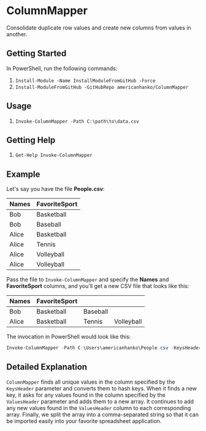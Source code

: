 # ColumnMapper

Consolidate duplicate row values and create new columns from values in another.

## Getting Started

In PowerShell, run the following commands:

1. `Install-Module -Name InstallModuleFromGitHub -Force`
1. `Install-ModuleFromGitHub -GitHubRepo americanhanko/ColumnMapper`

## Usage

1. `Invoke-ColumnMapper -Path C:\path\to\data.csv`

## Getting Help

1. `Get-Help Invoke-ColumnMapper`

## Example

Let's say you have the file **People.csv**:

| Names | FavoriteSport |
|-------|---------------|
| Bob   | Basketball    |
| Bob   | Baseball      |
| Alice | Basketball    |
| Alice | Tennis        |
| Alice | Volleyball    |
| Alice | Volleyball    |

Pass the file to `Invoke-ColumnMapper` and specify the **Names** and **FavoriteSport** columns, and you'll get a new CSV file that looks like this:

| Names | FavoriteSport |          |            |
|-------|---------------|----------|------------|
| Bob   | Basketball    | Baseball |            |
| Alice | Basketball    | Tennis   | Volleyball |

The invocation in PowerShell would look like this:

```powershell
Invoke-ColumnMapper -Path C:\Users\americanhanko\People.csv -KeysHeader Names -ValuesHeader FavoriteSport
```

## Detailed Explanation

`ColumnMapper` finds all unique values in the column specified by the `KeysHeader` parameter and converts them to hash keys. When it finds a new key,
it asks for any values found in the column specified by the `ValuesHeader` parameter and adds them to a new array. It continues to add any new values
found in the `ValuesHeader` column to each corresponding array. Finally, we split the array into a comma-separated string so that it can be imported
easily into your favorite spreadsheet application.
